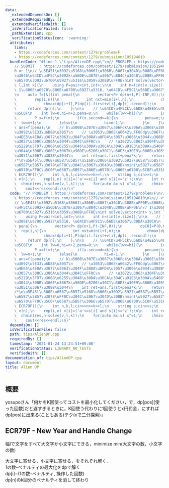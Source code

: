 ```yaml
---
data:
  _extendedDependsOn: []
  _extendedRequiredBy: []
  _extendedVerifiedWith: []
  _isVerificationFailed: false
  _pathExtension: cpp
  _verificationStatusIcon: ':warning:'
  attributes:
    links:
    - https://codeforces.com/contest/1279/problem/F
    - https://codeforces.com/contest/1279/submission/105194010
  bundledCode: "#line 1 \"tips/AlienDP.cpp\"\n// PROBLEM : https://codeforces.com/contest/1279/problem/F\n\
    // SUBMIT  : https://codeforces.com/contest/1279/submission/105194010\n\n// v\u306F\
    0 or 1\n// \u5E45l\u3092\u5168\u30661\u306B\u3067\u304D\u308B\uFF0E\u3068\u3044\
    \u3046\u64CD\u4F5C\u3092k\u56DE\u307E\u3067\u884C\u3048\u308B\uFF0E\n// 1\u306E\
    \u6570\u3092\u6700\u5927\u5316\u3059\u308B\uFF0E\nint solve(vector<int> v,int\
    \ l,int k){\n    using P=pair<int,int>;\n\n    int n=(int)v.size();\n\n    //\
    \ 1\u306E\u6570\u306E\u6700\u5927\u5316, \u64CD\u4F5C1\u56DE\u3067\u30DA\u30CA\
    \n    auto f=[&](int pena){\n        vector<P> dp(n+1,P(-INF,0));\n        dp[0]=P(0,0);\n\
    \        rep(i,n){\n            int nxt=min(i+l,n);\n            chmax(dp[nxt],P(dp[i].first+(nxt-i)-pena,dp[i].second+1));\n\
    \            chmax(dp[i+1],P(dp[i].first+v[i],dp[i].second));\n        }\n   \
    \     return dp[n];\n    };\n\n    // \u64CD\u4F5Ck\u56DE\u4EE5\u4E0A\uFF0C\u6700\
    \u5C0F\n    int lw=0,hi=n+2,pena=0;\n    while(lw<=hi){\n        int m=(lw+hi)/2;\n\
    \        P x=f(m);\n        if(x.second>=k){\n            pena=m;\n          \
    \  lw=m+1;\n        }else{\n            hi=m-1;\n        }\n    }\n\n    auto\
    \ ans=f(pena);\n    // k\u500B\u307E\u3067\u306Fok\u306A\u306E\u3067\u30DA\u30CA\
    \u3092\u5E33\u6D88\u3057\n    // \u3053\u306E\u6642\uFF0Cdp\u3067\u306Fk\u56DE\
    \u4EE5\u4E0A\u3072\u3063\u304F\u308A\u8FD4\u3057\u3066\u3044\u308B\u304B\u3082\
    \u3057\u308C\u306A\u3044\u304C\uFF0C\n    // \u3072\u3063\u304F\u308A\u8FD4\u3059\
    \u5229\u5F97\u3068\u6255\u3046\u30DA\u30CA\u304C\u91E3\u308A\u5408\u3063\u3066\
    \u3044\u308B\u306E\u3067k\u56DE\u5206\u30C1\u30E3\u30E9\u306B\u3059\u308B\u3060\
    \u3051\u3067\u3088\u3044\n    int ret=ans.first+pena*k;\n    return ret;\n}\n\n\
    /*\n\u5E45l\u306E\u6587\u5B57\u5168\u3066\u3092\u5927\u6587\u5B57\u3078\uFF0C\u5C0F\
    \u6587\u5B57\u3078\uFF0C\u304C\u3067\u304D\u308B\nmin(\u5927\u6587\u5B57\u306E\
    \u6570\uFF0C\u5C0F\u6587\u5B57\u306E\u6570)\u306E\u6700\u5C0F\u5316\n*/\nvoid\
    \ ECR79F(){\n    int n,k,l;cin>>n>>k>>l;\n    string s;cin>>s;\n    vector<int>\
    \ v(n);\n    rep(i,n) v[i]=('a'<=s[i] and s[i]<='z');\n\n    int res=INF;\n  \
    \  chmin(res,n-solve(v,l,k));\n    for(auto &x:v) x^=1;\n    chmin(res,n-solve(v,l,k));\n\
    \    cout<<res<<endl;\n}\n"
  code: "// PROBLEM : https://codeforces.com/contest/1279/problem/F\n// SUBMIT  :\
    \ https://codeforces.com/contest/1279/submission/105194010\n\n// v\u306F0 or 1\n\
    // \u5E45l\u3092\u5168\u30661\u306B\u3067\u304D\u308B\uFF0E\u3068\u3044\u3046\u64CD\
    \u4F5C\u3092k\u56DE\u307E\u3067\u884C\u3048\u308B\uFF0E\n// 1\u306E\u6570\u3092\
    \u6700\u5927\u5316\u3059\u308B\uFF0E\nint solve(vector<int> v,int l,int k){\n\
    \    using P=pair<int,int>;\n\n    int n=(int)v.size();\n\n    // 1\u306E\u6570\
    \u306E\u6700\u5927\u5316, \u64CD\u4F5C1\u56DE\u3067\u30DA\u30CA\n    auto f=[&](int\
    \ pena){\n        vector<P> dp(n+1,P(-INF,0));\n        dp[0]=P(0,0);\n      \
    \  rep(i,n){\n            int nxt=min(i+l,n);\n            chmax(dp[nxt],P(dp[i].first+(nxt-i)-pena,dp[i].second+1));\n\
    \            chmax(dp[i+1],P(dp[i].first+v[i],dp[i].second));\n        }\n   \
    \     return dp[n];\n    };\n\n    // \u64CD\u4F5Ck\u56DE\u4EE5\u4E0A\uFF0C\u6700\
    \u5C0F\n    int lw=0,hi=n+2,pena=0;\n    while(lw<=hi){\n        int m=(lw+hi)/2;\n\
    \        P x=f(m);\n        if(x.second>=k){\n            pena=m;\n          \
    \  lw=m+1;\n        }else{\n            hi=m-1;\n        }\n    }\n\n    auto\
    \ ans=f(pena);\n    // k\u500B\u307E\u3067\u306Fok\u306A\u306E\u3067\u30DA\u30CA\
    \u3092\u5E33\u6D88\u3057\n    // \u3053\u306E\u6642\uFF0Cdp\u3067\u306Fk\u56DE\
    \u4EE5\u4E0A\u3072\u3063\u304F\u308A\u8FD4\u3057\u3066\u3044\u308B\u304B\u3082\
    \u3057\u308C\u306A\u3044\u304C\uFF0C\n    // \u3072\u3063\u304F\u308A\u8FD4\u3059\
    \u5229\u5F97\u3068\u6255\u3046\u30DA\u30CA\u304C\u91E3\u308A\u5408\u3063\u3066\
    \u3044\u308B\u306E\u3067k\u56DE\u5206\u30C1\u30E3\u30E9\u306B\u3059\u308B\u3060\
    \u3051\u3067\u3088\u3044\n    int ret=ans.first+pena*k;\n    return ret;\n}\n\n\
    /*\n\u5E45l\u306E\u6587\u5B57\u5168\u3066\u3092\u5927\u6587\u5B57\u3078\uFF0C\u5C0F\
    \u6587\u5B57\u3078\uFF0C\u304C\u3067\u304D\u308B\nmin(\u5927\u6587\u5B57\u306E\
    \u6570\uFF0C\u5C0F\u6587\u5B57\u306E\u6570)\u306E\u6700\u5C0F\u5316\n*/\nvoid\
    \ ECR79F(){\n    int n,k,l;cin>>n>>k>>l;\n    string s;cin>>s;\n    vector<int>\
    \ v(n);\n    rep(i,n) v[i]=('a'<=s[i] and s[i]<='z');\n\n    int res=INF;\n  \
    \  chmin(res,n-solve(v,l,k));\n    for(auto &x:v) x^=1;\n    chmin(res,n-solve(v,l,k));\n\
    \    cout<<res<<endl;\n}"
  dependsOn: []
  isVerificationFile: false
  path: tips/AlienDP.cpp
  requiredBy: []
  timestamp: '2021-01-24 13:24:51+09:00'
  verificationStatus: LIBRARY_NO_TESTS
  verifiedWith: []
documentation_of: tips/AlienDP.cpp
layout: document
title: Alien DP
---
```


## 概要  
yosupoさん「何かをK回使ってコストを最小化してください，で，dp[pos][使った回数]だと遅すぎるときに，K回使う代わりに1回使うとx円罰金，にすればdp[pos]に出来る(こともある)テク(xで二分探索)」  

## ECR79F - New Year and Handle Change  
幅lで文字をすべて大文字か小文字にできる，minimize min(大文字の数，小文字の数)  

大文字に寄せる，小文字に寄せる，をそれぞれ解く.  
1の数-ペナルティの最大化をdpで解く  
dp[i]=(1の数-ペナルティ, 操作した回数)  
dp[n]のk回分のペナルティを消して終わり  
